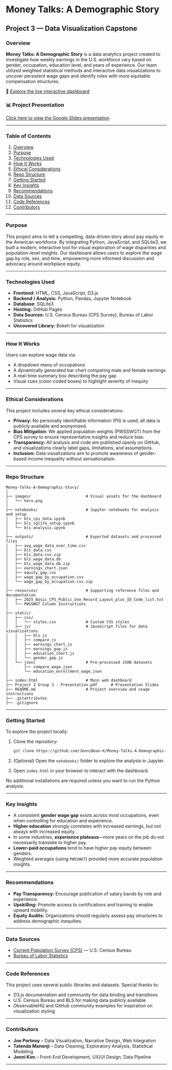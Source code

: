 # Money Talks: A Demographic Story

## Project 3 — Data Visualization Capstone

### Overview

**Money Talks: A Demographic Story** is a data analytics project created to investigate how weekly earnings in the U.S. workforce vary based on gender, occupation, education level, and years of experience. Our team utilized weighted statistical methods and interactive data visualizations to uncover persistent wage gaps and identify roles with more equitable compensation structures.
  
🔗 [Explore the live interactive dashboard](https://incomparable-semolina-1febd4.netlify.app)
### 📊 Project Presentation

   [Click here to view the Google Slides presentation](https://docs.google.com/presentation/d/1K1UFU5ODPQysXAYCYaNPm1TfW2k4wQ68/edit?usp=sharing&ouid=100258271677741519394&rtpof=true&sd=true)


---

### Table of Contents

1. [Overview](#overview)
2. [Purpose](#purpose)
3. [Technologies Used](#technologies-used)
4. [How It Works](#how-it-works)
5. [Ethical Considerations](#ethical-considerations)
6. [Repo Structure](#repo-structure)
7. [Getting Started](#getting-started)
8. [Key Insights](#key-insights)
9. [Recommendations](#recommendations)
10. [Data Sources](#data-sources)
11. [Code References](#code-references)
12. [Contributors](#contributors)

---

### Purpose

This project aims to tell a compelling, data-driven story about pay equity in the American workforce. By integrating Python, JavaScript, and SQLite3, we built a modern, interactive tool for visual exploration of wage disparities and population-level insights. Our dashboard allows users to explore the wage gap by role, sex, and time, empowering more informed discussion and advocacy around workplace equity.

---

### Technologies Used

- **Frontend:** HTML, CSS, JavaScript, D3.js
- **Backend / Analysis:** Python, Pandas, Jupyter Notebook
- **Database:** SQLite3
- **Hosting:** GitHub Pages
- **Data Sources:** U.S. Census Bureau (CPS Survey), Bureau of Labor Statistics
- **Uncovered Library:** Bokeh for visualization

---

### How It Works

Users can explore wage data via:
- A dropdown menu of occupations
- A dynamically generated bar chart comparing male and female earnings
- A real-time summary box describing the pay gap
- Visual cues (color-coded boxes) to highlight severity of inequity

---

### Ethical Considerations

This project includes several key ethical considerations:
- **Privacy:** No personally identifiable information (PII) is used; all data is publicly available and anonymized.
- **Bias Mitigation:** We applied population weights (PWSSWGT) from the CPS survey to ensure representative insights and reduce bias.
- **Transparency:** All analysis and code are published openly on GitHub, and visualizations clearly label gaps, limitations, and assumptions.
- **Inclusion:** Data visualizations aim to promote awareness of gender-based income inequality without sensationalism.

---

### Repo Structure

```
Money-Talks-A-Demographic-Story/
│
├── images/                        # Visual assets for the dashboard
│   └── hero.png
│
├── notebooks/                     # Jupyter notebooks for analysis and setup
│   ├── bls_cps_data.ipynb
│   ├── bls_sqlite_setup.ipynb
│   └── bls-analysis.ipynb
│
├── outputs/                       # Exported datasets and processed files
│   ├── avg_wage_data_over_time.csv
│   ├── bls_data.csv
│   ├── bls_data.csv.zip
│   ├── bls_wage_data.db
│   ├── bls_wage_data.db.zip
│   ├── earnings_chart.json
│   ├── equity_gap.csv
│   ├── wage_gap_by_occupation.csv
│   └── wage_gap_by_occupation.csv.zip
│
├── resources/                     # Supporting reference files and documentation
│   ├── 2025_Basic_CPS_Public_Use_Record_Layout_plus_IO_Code_list.txt
│   └── PWSSWGT Column Instructions
│
├── static/
│   ├── css/
│   │   └── styles.css             # Custom CSS styles
│   ├── js/                        # JavaScript files for data visualizations
│   │   ├── bls.js
│   │   ├── compare.js
│   │   ├── earnings_chart.js
│   │   ├── earnings_gap.js
│   │   ├── education_chart.js
│   │   └── gender_gap.js
│   └── json/                      # Pre-processed JSON datasets
│       ├── compare_wage.json
│       └── education_enrollment_wage.json
│
├── index.html                     # Main web dashboard
├── Project 3 Group 3 - Presentation.pdf      # Presentation Slides
├── README.md                      # Project overview and usage instructions
├── .gitattributes
├── .gitignore
```

---

### Getting Started

To explore the project locally:

1. Clone the repository:
   ```bash
   git clone https://github.com/JenniBean-K/Money-Talks-A-Demographic-Story.git
   ```

2. (Optional) Open the `notebooks/` folder to explore the analysis in Jupyter.

3. Open `index.html` in your browser to interact with the dashboard.

No additional installations are required unless you want to run the Python analysis.

---

### Key Insights

- A consistent **gender wage gap** exists across most occupations, even when controlling for education and experience.
- **Higher education** strongly correlates with increased earnings, but not always with increased equity.
- In some industries, **experience plateaus**—more years on the job do not necessarily translate to higher pay.
- **Lower-paid occupations** tend to have higher pay equity between genders.
- Weighted averages (using `PWSSWGT`) provided more accurate population insights.

---

### Recommendations

- **Pay Transparency:** Encourage publication of salary bands by role and experience.
- **Upskilling:** Promote access to certifications and training to enable upward mobility.
- **Equity Audits:** Organizations should regularly assess pay structures to address demographic inequities.

---

### Data Sources

- [Current Population Survey (CPS)](https://www.census.gov/programs-surveys/cps.html) — U.S. Census Bureau
- [Bureau of Labor Statistics](https://www.bls.gov/)

---

### Code References

This project uses several public libraries and datasets. Special thanks to:
- D3.js documentation and community for data binding and transitions
- U.S. Census Bureau and BLS for making data publicly available
- ObservableHQ and GitHub community examples for inspiration on visualization styling

---

### Contributors

- **Joe Portnoy** – Data Visualization, Narrative Design, Web Integration  
- **Tatenda Manenji** – Data Cleaning, Exploratory Analysis, Statistical Modeling  
- **Jenni Kim** – Front-End Development, UX/UI Design, Data Pipeline

---
